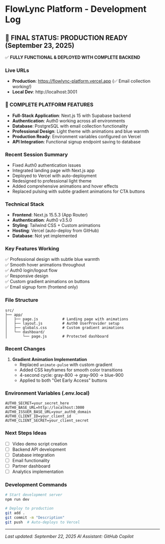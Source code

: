 # FlowLync Platform - Development Log

## 🎉 FINAL STATUS: PRODUCTION READY (September 23, 2025)
✅ **FULLY FUNCTIONAL & DEPLOYED WITH COMPLETE BACKEND**

### Live URLs
- **Production**: https://flowlync-platform.vercel.app (✅ Email collection working!)
- **Local Dev**: http://localhost:3001

### 🚀 COMPLETE PLATFORM FEATURES
- **Full-Stack Application**: Next.js 15 with Supabase backend
- **Authentication**: Auth0 working across all environments
- **Database**: PostgreSQL with email collection functionality
- **Professional Design**: Light theme with animations and blue warmth
- **Production Ready**: Environment variables configured on Vercel
- **API Integration**: Functional signup endpoint saving to database

### Recent Session Summary
- Fixed Auth0 authentication issues
- Integrated landing page with Next.js app
- Deployed to Vercel with auto-deployment
- Redesigned to professional light theme
- Added comprehensive animations and hover effects
- Replaced pulsing with subtle gradient animations for CTA buttons

### Technical Stack
- **Frontend**: Next.js 15.5.3 (App Router)
- **Authentication**: Auth0 v3.5.0
- **Styling**: Tailwind CSS + Custom animations
- **Hosting**: Vercel (auto-deploy from GitHub)
- **Database**: Not yet implemented

### Key Features Working
✅ Professional design with subtle blue warmth  
✅ Smooth hover animations throughout  
✅ Auth0 login/logout flow  
✅ Responsive design  
✅ Custom gradient animations on buttons  
✅ Email signup form (frontend only)  

### File Structure
```
src/
├── app/
│   ├── page.js           # Landing page with animations
│   ├── layout.js         # Auth0 UserProvider setup
│   ├── globals.css       # Custom gradient animations
│   └── dashboard/
│       └── page.js       # Protected dashboard
```

### Recent Changes
1. **Gradient Animation Implementation**
   - Replaced `animate-pulse` with custom gradient
   - Added CSS keyframes for smooth color transitions
   - 4-second cycle: gray-800 → gray-900 → blue-900
   - Applied to both "Get Early Access" buttons

### Environment Variables (.env.local)
```
AUTH0_SECRET=your_secret_here
AUTH0_BASE_URL=http://localhost:3000
AUTH0_ISSUER_BASE_URL=your_auth0_domain
AUTH0_CLIENT_ID=your_client_id
AUTH0_CLIENT_SECRET=your_client_secret
```

### Next Steps Ideas
- [ ] Video demo script creation
- [ ] Backend API development
- [ ] Database integration
- [ ] Email functionality
- [ ] Partner dashboard
- [ ] Analytics implementation

### Development Commands
```bash
# Start development server
npm run dev

# Deploy to production
git add .
git commit -m "Description"
git push  # Auto-deploys to Vercel
```

---
*Last updated: September 22, 2025*
*AI Assistant: GitHub Copilot*